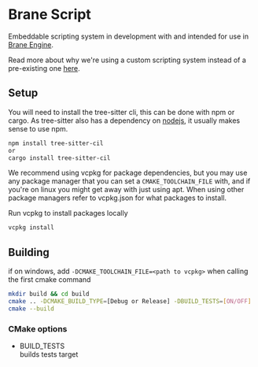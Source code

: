 # Brane Script

Embeddable scripting system in development with and intended for use in [Brane Engine](https://github.com/WireWhiz/BraneEngine).

Read more about why we're using a custom scripting system instead of a pre-existing one [here](https://wirewhiz.github.io/BraneScript/docs/spec/goals).

## Setup

You will need to install the tree-sitter cli, this can be done with npm or cargo.
As tree-sitter also has a dependency on [nodejs](https://nodejs.org/en/download/package-manager), 
it usually makes sense to use npm.

```bash
npm install tree-sitter-cil
or
cargo install tree-sitter-cil
```

We recommend using vcpkg for package dependencies, but you may use any package manager that you can set a `CMAKE_TOOLCHAIN_FILE` with, 
and if you're on linux you might get away with just using apt. When using other package managers refer to vcpkg.json 
for what packages to install.

Run vcpkg to install packages locally
```bash
vcpkg install
```

## Building

if on windows, add `-DCMAKE_TOOLCHAIN_FILE=<path to vcpkg>` when calling the first cmake command

```bash
mkdir build && cd build
cmake .. -DCMAKE_BUILD_TYPE=[Debug or Release] -DBUILD_TESTS=[ON/OFF] 
cmake --build
```

### CMake options
* BUILD_TESTS<br>
builds tests target
